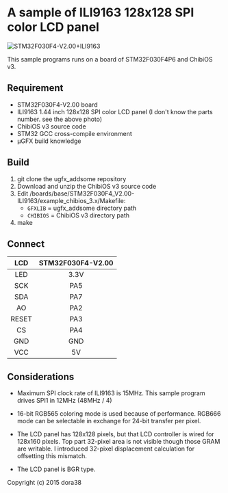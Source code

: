 # A sample of ILI9163 128x128 SPI color LCD panel

![STM32F030F4-V2.00+ILI9163](http://i.imgur.com/8oWQI7h.jpg)

This sample programs runs on a board of STM32F030F4P6 and ChibiOS v3.

## Requirement

* STM32F030F4-V2.00 board
* ILI9163 1.44 inch 128x128 SPI color LCD panel (I don't know the parts number. see the above photo)
* ChibiOS v3 source code
* STM32 GCC cross-compile environment
* µGFX build knowledge

## Build

1. git clone the ugfx_addsome repository
2. Download and unzip the ChibiOS v3 source code
3. Edit /boards/base/STM32F030F4_V2.00-ILI9163/example_chibios_3.x/Makefile:
    * `GFXLIB` = ugfx_addsome directory path
    * `CHIBIOS` = ChibiOS v3 directory path
4. make

## Connect

|    LCD     |    STM32F030F4-V2.00   |
|:----------:|:-----------:|
| LED        | 3.3V        |
| SCK        | PA5         |
| SDA        | PA7         |
| AO         | PA2         |
| RESET      | PA3         |
| CS         | PA4         |
| GND        | GND         |
| VCC        | 5V          |

## Considerations

* Maximum SPI clock rate of ILI9163 is 15MHz.
  This sample program drives SPI1 in 12MHz (48MHz / 4)

* 16-bit RGB565 coloring mode is used because of performance.
  RGB666 mode can be selectable in exchange for 24-bit transfer per pixel.

* The LCD panel has 128x128 pixels, but that LCD controller is wired for 128x160 pixels.
  Top part 32-pixel area is not visible though those GRAM are writable.
  I introduced 32-pixel displacement calculation for offsetting this mismatch.

* The LCD panel is BGR type.

Copyright (c) 2015 dora38
